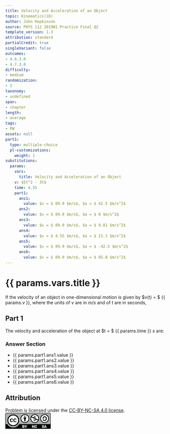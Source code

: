 ```yaml
---
title: Velocity and Acceleration of an Object
topic: Kinematics(1D)
author: John Hopkinson
source: PHYS 112 2019W1 Practice Final Q2
template_version: 1.3
attribution: standard
partialCredit: true
singleVariant: false
outcomes:
- 4.6.3.0
- 4.7.3.0
difficulty:
- medium
randomization:
- 2
taxonomy:
- undefined
span:
- chapter
length:
- average
tags:
- PW
assets: null
part1:
  type: multiple-choice
  pl-customizations:
    weight: 1
substitutions:
  params:
    vars:
      title: Velocity and Acceleration of an Object
    v: $5t^2 - 3t$
    time: 4.55
    part1:
      ans1:
        value: $v = $ 89.9 $m/s$, $a = $ 42.5 $m/s^2$
      ans2:
        value: $v = $ 89.9 $m/s$, $a = $ 0 $m/s^2$
      ans3:
        value: $v = $ 89.9 $m/s$, $a = $ 9.81 $m/s^2$
      ans4:
        value: $v = $ 4.55 $m/s$, $a = $ 21.3 $m/s^2$
      ans5:
        value: $v = $ 89.9 $m/s$, $a = $ -42.5 $m/s^2$
      ans6:
        value: $v = $ 89.9 $m/s$, $a = $ 85.0 $m/s^2$
---
```

# {{ params.vars.title }}
If the velocity of an object in one-dimensional motion is given by $v(t) = $ {{ params.v }}, where the units of $v$ are in $m/s$ and of $t$ are in seconds,

## Part 1

The velocity and acceleration of the object at $t = $ {{ params.time }} $s$ are:

### Answer Section

- {{ params.part1.ans1.value }}
- {{ params.part1.ans2.value }}
- {{ params.part1.ans3.value }}
- {{ params.part1.ans4.value }}
- {{ params.part1.ans5.value }}
- {{ params.part1.ans6.value }}

## Attribution

Problem is licensed under the [CC-BY-NC-SA 4.0 license](https://creativecommons.org/licenses/by-nc-sa/4.0/).<br> ![The Creative Commons 4.0 license requiring attribution-BY, non-commercial-NC, and share-alike-SA license.](https://raw.githubusercontent.com/firasm/bits/master/by-nc-sa.png)